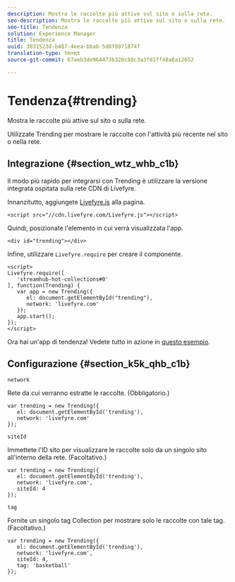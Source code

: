 ```yaml
---
description: Mostra le raccolte più attive sul sito o sulla rete.
seo-description: Mostra le raccolte più attive sul sito o sulla rete.
seo-title: Tendenza
solution: Experience Manager
title: Tendenza
uuid: 3031523d-b487-4eea-bba6-5d8f9971874f
translation-type: tm+mt
source-git-commit: 67aeb3de964473b326c88c3a3f81ff48a6a12652

---
```



# Tendenza{#trending}

Mostra le raccolte più attive sul sito o sulla rete.

Utilizzate Trending per mostrare le raccolte con l'attività più recente nel sito o nella rete.

## Integrazione {#section_wtz_whb_c1b}

Il modo più rapido per integrarsi con Trending è utilizzare la versione integrata ospitata sulla rete CDN di Livefyre.

Innanzitutto, aggiungete [Livefyre.js](https://github.com/Livefyre/Livefyre.js) alla pagina.

```
<script src="//cdn.livefyre.com/Livefyre.js"></script> 
```

Quindi, posizionate l'elemento in cui verrà visualizzata l'app.

```
<div id="trending"></div>
```

Infine, utilizzare `Livefyre.require` per creare il componente.

```
<script> 
Livefyre.require([ 
   'streamhub-hot-collections#0' 
], function(Trending) {     
   var app = new Trending({ 
      el: document.getElementById("trending"), 
      network: 'livefyre.com' 
   }); 
   app.start(); 
}); 
</script>
```

Ora hai un'app di tendenza! Vedete tutto in azione in [questo esempio](https://codepen.io/gobengo/pen/GijEy).

## Configurazione {#section_k5k_qhb_c1b}

`network`

Rete da cui verranno estratte le raccolte. (Obbligatorio.)

```
var trending = new Trending({ 
   el: document.getElementById('trending'), 
   network: 'livefyre.com' 
});
```

`siteId`

Immettete l'ID sito per visualizzare le raccolte solo da un singolo sito all'interno della rete. (Facoltativo.)

```
var trending = new Trending({ 
   el: document.getElementById('trending'), 
   network: 'livefyre.com', 
   siteId: 4 
});
```

`tag`

Fornite un singolo tag Collection per mostrare solo le raccolte con tale tag. (Facoltativo.)

```
var trending = new Trending({ 
   el: document.getElementById('trending'), 
   network: 'livefyre.com', 
   siteId: 4, 
   tag: 'basketball' 
});
```

